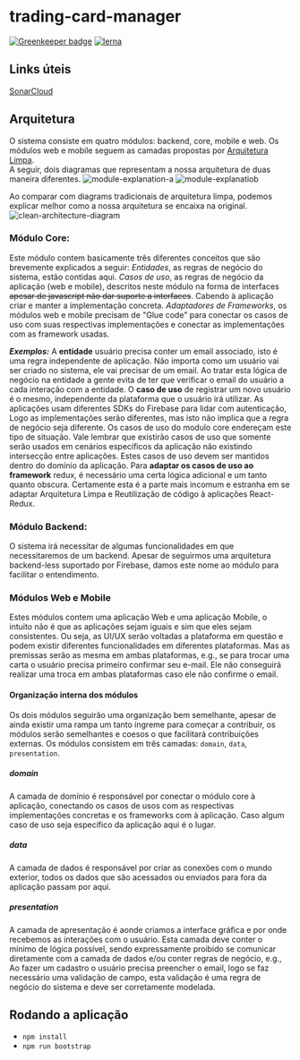 # trading-card-manager

[![Greenkeeper badge](https://badges.greenkeeper.io/mtg-community/trading-card-manager.svg)](https://greenkeeper.io/)
[![lerna](https://img.shields.io/badge/maintained%20with-lerna-cc00ff.svg)](https://lernajs.io/)

## Links úteis
[SonarCloud](https://sonarcloud.io/organizations/mtg-community/projects)


## Arquitetura
O sistema consiste em quatro módulos: backend, core, mobile e web. Os módulos
 web e mobile seguem as camadas propostas por [Arquitetura Limpa](https://www.google.de/search?q=arquitetura+limpa&oq=arquitetura+limpa).  
A seguir, dois diagramas que representam a nossa arquitetura de duas maneira 
diferentes.
![module-explanation-a](https://github.com/mtg-community/trading-card-manager/blob/master/.docs/assets/Clean-Architecture-Shared-Modules-part-one.png?raw=true)
![module-explanatiob](https://github.com/mtg-community/trading-card-manager/blob/master/.docs/assets/Clean-Architecture-Shared-Modules-part-two.png?raw=true)

Ao comparar com diagrams tradicionais de arquitetura limpa, podemos explicar 
melhor como a nossa arquitetura se encaixa na original.  
![clean-architecture-diagram](https://user-images.githubusercontent.com/823150/49566359-a3644400-f92a-11e8-9486-e48003bfb7d7.png)

### Módulo Core:
Este módulo contem basicamente três diferentes conceitos que são brevemente explicados a seguir:
*Entidades*, as regras de negócio do sistema, estão contidas aqui.
*Casos de uso*, as regras de negócio da aplicação (web e mobile), descritos neste módulo na forma de interfaces ~~apesar de javascript não dar suporte a interfaces~~. Cabendo à aplicação criar e manter a implementação concreta.
*Adaptadores de Frameworks*, os módulos web e mobile precisam de "Glue code" para conectar os casos de uso com suas respectivas implementações e conectar as implementações com as framework usadas.

***Exemplos:***
A **entidade** usuário precisa conter um email associado, isto é uma regra independente de aplicação. Não importa como um usuário vai ser criado no sistema, ele vai precisar de um email. Ao tratar esta lógica de negócio na entidade a gente evita de ter que verificar o email do usuário a cada interação com a entidade.
O **caso de uso** de registrar um novo usuário é o mesmo, independente da plataforma que o usuário irá utilizar. As aplicações usam diferentes SDKs do Firebase para lidar com autenticação, Logo as implementações serão diferentes, mas isto não implica que a regra de negócio seja diferente.
Os casos de uso do modulo core endereçam este tipo de situação. Vale lembrar que existirão casos de uso que somente serão usados em cenários específicos da aplicação não existindo intersecção entre aplicações. Estes casos de uso devem ser mantidos dentro do domínio da aplicação.
Para **adaptar os casos de uso ao framework** redux, é necessário uma certa lógica adicional e um tanto quanto obscura. Certamente esta é a parte mais incomum e estranha em se adaptar Arquitetura Limpa e Reutilização de código à aplicações React-Redux.

### Módulo Backend:
O sistema irá necessitar de algumas funcionalidades em que necessitaremos de um backend. Apesar de seguirmos uma arquitetura backend-less suportado por Firebase, damos este nome ao módulo para facilitar o entendimento.

### Módulos Web e Mobile
Estes módulos contem uma aplicação Web e uma aplicação Mobile, o intuito não é que as aplicações sejam iguais e sim que eles sejam consistentes.
Ou seja, as UI/UX serão voltadas a plataforma em questão e podem existir diferentes funcionalidades em diferentes plataformas. Mas as premissas serão as mesma em ambas plataformas, e.g., se para trocar uma carta o usuário precisa primeiro confirmar seu e-mail. Ele não conseguirá realizar uma troca em ambas plataformas caso ele não confirme o email.
#### Organização interna dos módulos
Os dois módulos seguirão uma organização bem semelhante, apesar de ainda existir uma rampa um tanto íngreme para começar a contribuir, os módulos serão semelhantes e coesos o que facilitará contribuições externas.
Os módulos consistem em três camadas: `domain`, `data`, `presentation`.
##### domain
A camada de domínio é responsável por conectar o módulo core à aplicação, conectando os casos de usos com as respectivas implementações concretas e os frameworks com à aplicação. Caso algum caso de uso seja específico da aplicação aqui é o lugar.
##### data
A camada de dados é responsável por criar as conexões com o mundo exterior, todos os dados que são acessados ou enviados para fora da aplicação passam por aqui.
##### presentation
A camada de apresentação é aonde criamos a interface gráfica e por onde recebemos as interações com o usuário.
Esta camada deve conter o mínimo de lógica possível, sendo expressamente proibido se comunicar diretamente com a camada de dados e/ou conter regras de negócio, e.g., Ao fazer um cadastro o usuário precisa preencher o email, logo se faz necessário uma validação de campo, esta validação é uma regra de negócio do sistema e deve ser corretamente modelada.

## Rodando a aplicação
- `npm install`
- `npm run bootstrap`
